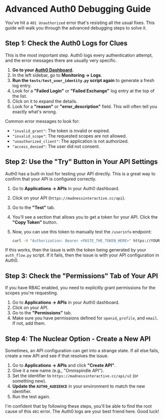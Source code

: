 # Advanced Auth0 Debugging Guide

You've hit a `401 Unauthorized` error that's resisting all the usual fixes. This guide will walk you through the advanced debugging steps to solve it.

## Step 1: Check the Auth0 Logs for Clues

This is the most important step. Auth0 logs every authentication attempt, and the error messages there are usually very specific.

1.  **Go to your [Auth0 Dashboard](https://manage.auth0.com/).**
2.  In the left sidebar, go to **Monitoring -> Logs**.
3.  **Run the `tests/test_user_identity.py` script again** to generate a fresh log entry.
4.  Look for a **"Failed Login"** or **"Failed Exchange"** log entry at the top of the list.
5.  Click on it to expand the details.
6.  Look for a **"reason"** or **"error_description"** field. This will often tell you exactly what's wrong.

Common error messages to look for:
*   `"invalid_grant"`: The token is invalid or expired.
*   `"invalid_scope"`: The requested scopes are not allowed.
*   `"unauthorized_client"`: The application is not authorized.
*   `"access_denied"`: The user did not consent.

## Step 2: Use the "Try" Button in Your API Settings

Auth0 has a built-in tool for testing your API directly. This is a great way to confirm that your API is configured correctly.

1.  Go to **Applications -> APIs** in your Auth0 dashboard.
2.  Click on your API (`https://madnessinteractive.cc/api`).
3.  Go to the **"Test"** tab.
4.  You'll see a section that allows you to get a token for your API. Click the **"Copy Token"** button.
5.  Now, you can use this token to manually test the `/userinfo` endpoint:

    ```bash
    curl -H "Authorization: Bearer <PASTE_THE_TOKEN_HERE>" https://YOUR_AUTH0_DOMAIN/userinfo
    ```

If this works, then the issue is with the token being generated by your `auth_flow.py` script. If it fails, then the issue is with your API configuration in Auth0.

## Step 3: Check the "Permissions" Tab of Your API

If you have RBAC enabled, you need to explicitly grant permissions for the scopes you're requesting.

1.  Go to **Applications -> APIs** in your Auth0 dashboard.
2.  Click on your API.
3.  Go to the **"Permissions"** tab.
4.  Make sure you have permissions defined for `openid`, `profile`, and `email`. If not, add them.

## Step 4: The Nuclear Option - Create a New API

Sometimes, an API configuration can get into a strange state. If all else fails, create a new API and see if that resolves the issue.

1.  Go to **Applications -> APIs** and click **"Create API"**.
2.  Give it a new name (e.g., "Omnispindle API").
3.  Set the identifier to `https://madnessinteractive.cc/api/v2` (or something new).
4.  **Update the `AUTH0_AUDIENCE`** in your environment to match the new identifier.
5.  Run the test again.

I'm confident that by following these steps, you'll be able to find the root cause of this `401` error. The Auth0 logs are your best friend here. Good luck! 
